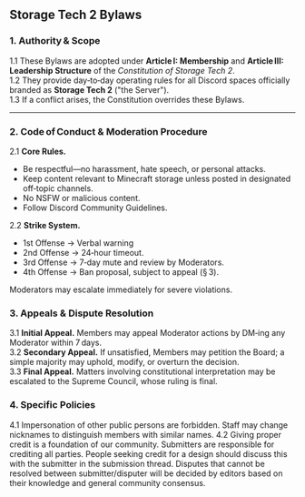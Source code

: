 ## Storage Tech 2 Bylaws

### 1. Authority & Scope
1.1 These Bylaws are adopted under **Article I: Membership** and **Article III: Leadership Structure** of the *Constitution of Storage Tech 2*.  
1.2 They provide day‑to‑day operating rules for all Discord spaces officially branded as **Storage Tech 2** ("the Server").  
1.3 If a conflict arises, the Constitution overrides these Bylaws.

---

### 2. Code of Conduct & Moderation Procedure
2.1 **Core Rules.**
* Be respectful—no harassment, hate speech, or personal attacks.
* Keep content relevant to Minecraft storage unless posted in designated off‑topic channels.
* No NSFW or malicious content.
* Follow Discord Community Guidelines.

2.2 **Strike System.**
* 1st Offense → Verbal warning
* 2nd Offense → 24‑hour timeout.
* 3rd Offense → 7‑day mute and review by Moderators.
* 4th Offense → Ban proposal, subject to appeal (§ 3).

Moderators may escalate immediately for severe violations.


### 3. Appeals & Dispute Resolution
3.1 **Initial Appeal.** Members may appeal Moderator actions by DM‑ing any Moderator within 7 days.  
3.2 **Secondary Appeal.** If unsatisfied, Members may petition the Board; a simple majority may uphold, modify, or overturn the decision.  
3.3 **Final Appeal.** Matters involving constitutional interpretation may be escalated to the Supreme Council, whose ruling is final.

### 4. Specific Policies
4.1 Impersonation of other public persons are forbidden. Staff may change nicknames to distinguish members with similar names.
4.2 Giving proper credit is a foundation of our community. Submitters are responsible for crediting all parties. People seeking credit for a design should discuss this with the submitter in the submission thread. Disputes that cannot be resolved between submitter/disputer will be decided by editors based on their knowledge and general community consensus.
